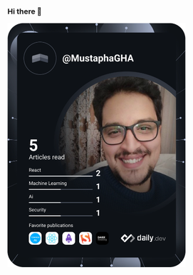 ### Hi there 👋

<!--
**MustaphaGHA/MustaphaGHA** is a ✨ _special_ ✨ repository because its `README.md` (this file) appears on your GitHub profile.

Here are some ideas to get you started:

- 🔭 I’m currently working on ...
- 🌱 I’m currently learning ...
- 👯 I’m looking to collaborate on ...
- 🤔 I’m looking for help with ...
- 💬 Ask me about ...
- 📫 How to reach me: ...
- 😄 Pronouns: ...
- ⚡ Fun fact: ...
-->
<a href="https://app.daily.dev/MustaphaGHA"><img src="https://github.com/MustaphaGHA/MustaphaGHA/blob/main/devcard.svg" width="400" alt="Mustapha Ghannouchi's Dev Card"/></a>
